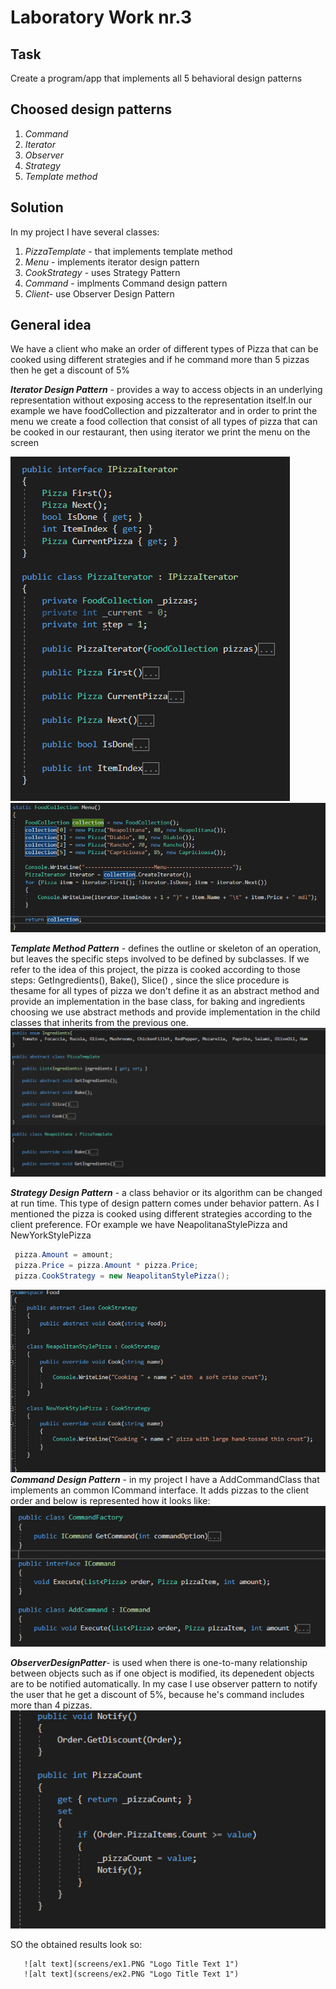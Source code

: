 # Laboratory Work nr.3
## Task 
Create a program/app that implements all 5 behavioral design patterns

## Choosed design patterns
1. _Command_
2. _Iterator_
3. _Observer_
4. _Strategy_
5. _Template method_

## Solution 
In my project I have several classes:
1. _PizzaTemplate_  - that implements template method
2. _Menu_ - implements iterator design pattern
3. _CookStrategy_ - uses Strategy Pattern
4. _Command_ -  implments Command design pattern
5. _Client_- use Observer Design Pattern 

## General idea
We have a client who make an order of different types of Pizza that can be cooked using different strategies and if he command more than 5 pizzas then he get a discount of 5%

*__Iterator Design Pattern__* - provides a way to access objects in an underlying representation without exposing access to the representation itself.In our example  we have foodCollection  and pizzaIterator and in order to print the menu we create a food collection that consist of all types of pizza that can be cooked in our restaurant, then using iterator we print the menu on the screen  

 ![alt text](screens/iterator.PNG "Logo Title Text 1")  
 ![alt text](screens/iterator2.PNG "Logo Title Text 1")

*__Template Method Pattern__* - defines the outline or skeleton of an operation, but leaves the specific steps involved to be defined by subclasses.
If we refer to the idea  of this project, the pizza is cooked according to those steps: GetIngredients(), Bake(), Slice() , since the slice procedure is thesame for all types of pizza we don't define it as an abstract method  and provide an implementation in the base class, for baking and ingredients choosing we use abstract methods and provide implementation in the child classes that inherits from the previous one. 
 ![alt text](screens/template.PNG "Logo Title Text 1")   
 
  *__Strategy Design Pattern__* - a class behavior or its algorithm can be changed at run time. This type of design pattern comes under behavior pattern. 
As I mentioned the pizza is cooked using different strategies according to the client preference. FOr example we have NeapolitanaStylePizza and NewYorkStylePizza 
```csharp
 pizza.Amount = amount;
 pizza.Price = pizza.Amount * pizza.Price;
 pizza.CookStrategy = new NeapolitanStylePizza();
```
  ![alt text](screens/strategy.PNG "Logo Title Text 1")  
  *__Command Design Pattern__* - in my project I have a AddCommandClass that implements an common ICommand interface. It adds pizzas to the client order
  and below is represented how it looks like: 
    ![alt text](screens/command.PNG "Logo Title Text 1") 
    
   *__ObserverDesignPatter__*-  is used when there is one-to-many relationship between objects such as if one object is modified, its depenedent objects are to be notified automatically.
   In my case I use observer pattern to notify the user that he get a discount of 5%, because he's command includes more than 4 pizzas.
       ![alt text](screens/observer.PNG "Logo Title Text 1") 

SO the obtained results look so:  

       ![alt text](screens/ex1.PNG "Logo Title Text 1")  
       ![alt text](screens/ex2.PNG "Logo Title Text 1") 


  
